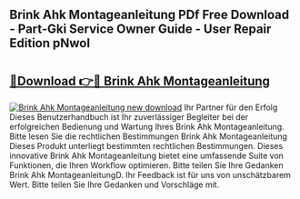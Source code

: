 ## Brink Ahk Montageanleitung PDf Free Download - Part-Gki Service Owner Guide - User Repair Edition pNwoI

# <h2><a href="http://df6fozm.blite.top/?on=Brink+Ahk+Montageanleitung">🔗Download 👉🔴 Brink Ahk Montageanleitung</a></h2>

[![Brink Ahk Montageanleitung new download](https://i.imgur.com/lujVjoI.png)](http://df6fozm.blite.top/?on=Brink+Ahk+Montageanleitung)
Ihr Partner für den Erfolg Dieses Benutzerhandbuch ist Ihr zuverlässiger Begleiter bei der erfolgreichen Bedienung und Wartung Ihres Brink Ahk Montageanleitung. Bitte lesen Sie die rechtlichen Bestimmungen Brink Ahk Montageanleitung Dieses Produkt unterliegt bestimmten rechtlichen Bestimmungen. Dieses innovative Brink Ahk Montageanleitung bietet eine umfassende Suite von Funktionen, die Ihren Workflow optimieren. Bitte teilen Sie Ihre Gedanken Brink Ahk MontageanleitungD. Ihr Feedback ist für uns von unschätzbarem Wert. Bitte teilen Sie Ihre Gedanken und Vorschläge mit.
